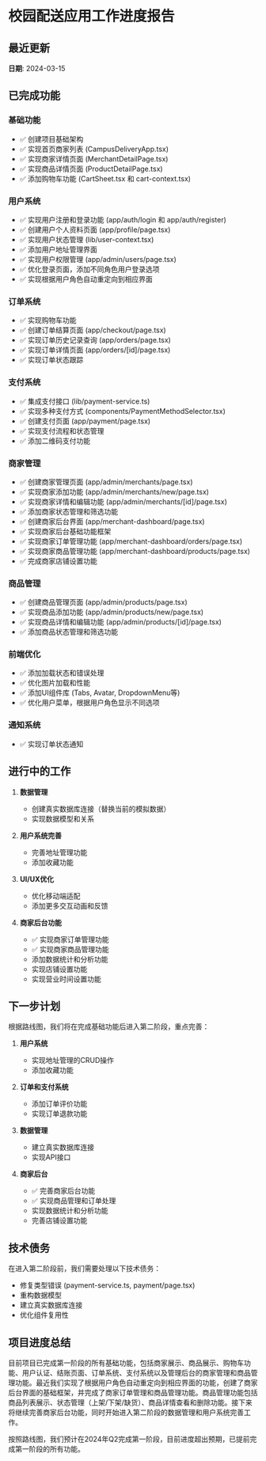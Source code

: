 # 校园配送应用工作进度报告

## 最近更新
**日期**: 2024-03-15

## 已完成功能

### 基础功能
- ✅ 创建项目基础架构
- ✅ 实现首页商家列表 (CampusDeliveryApp.tsx)
- ✅ 实现商家详情页面 (MerchantDetailPage.tsx)
- ✅ 实现商品详情页面 (ProductDetailPage.tsx)
- ✅ 添加购物车功能 (CartSheet.tsx 和 cart-context.tsx)

### 用户系统
- ✅ 实现用户注册和登录功能 (app/auth/login 和 app/auth/register)
- ✅ 创建用户个人资料页面 (app/profile/page.tsx)
- ✅ 实现用户状态管理 (lib/user-context.tsx)
- ✅ 添加用户地址管理界面
- ✅ 实现用户权限管理 (app/admin/users/page.tsx)
- ✅ 优化登录页面，添加不同角色用户登录选项
- ✅ 实现根据用户角色自动重定向到相应界面

### 订单系统
- ✅ 实现购物车功能
- ✅ 创建订单结算页面 (app/checkout/page.tsx)
- ✅ 实现订单历史记录查询 (app/orders/page.tsx)
- ✅ 实现订单详情页面 (app/orders/[id]/page.tsx)
- ✅ 实现订单状态跟踪

### 支付系统
- ✅ 集成支付接口 (lib/payment-service.ts)
- ✅ 实现多种支付方式 (components/PaymentMethodSelector.tsx)
- ✅ 创建支付页面 (app/payment/page.tsx)
- ✅ 实现支付流程和状态管理
- ✅ 添加二维码支付功能

### 商家管理
- ✅ 创建商家管理页面 (app/admin/merchants/page.tsx)
- ✅ 实现商家添加功能 (app/admin/merchants/new/page.tsx)
- ✅ 实现商家详情和编辑功能 (app/admin/merchants/[id]/page.tsx)
- ✅ 添加商家状态管理和筛选功能
- ✅ 创建商家后台界面 (app/merchant-dashboard/page.tsx)
- ✅ 实现商家后台基础功能框架
- ✅ 实现商家订单管理功能 (app/merchant-dashboard/orders/page.tsx)
- ✅ 实现商家商品管理功能 (app/merchant-dashboard/products/page.tsx)
- ✅ 完成商家店铺设置功能

### 商品管理
- ✅ 创建商品管理页面 (app/admin/products/page.tsx)
- ✅ 实现商品添加功能 (app/admin/products/new/page.tsx)
- ✅ 实现商品详情和编辑功能 (app/admin/products/[id]/page.tsx)
- ✅ 添加商品状态管理和筛选功能

### 前端优化
- ✅ 添加加载状态和错误处理
- ✅ 优化图片加载和性能
- ✅ 添加UI组件库 (Tabs, Avatar, DropdownMenu等)
- ✅ 优化用户菜单，根据用户角色显示不同选项

### 通知系统
- ✅ 实现订单状态通知

## 进行中的工作

1. **数据管理**
   - 创建真实数据库连接（替换当前的模拟数据）
   - 实现数据模型和关系

2. **用户系统完善**
   - 完善地址管理功能
   - 添加收藏功能

3. **UI/UX优化**
   - 优化移动端适配
   - 添加更多交互动画和反馈

4. **商家后台功能**
   - ✅ 实现商家订单管理功能
   - ✅ 实现商家商品管理功能
   - 添加数据统计和分析功能
   - 实现店铺设置功能
   - 实现营业时间设置功能

## 下一步计划

根据路线图，我们将在完成基础功能后进入第二阶段，重点完善：

1. **用户系统**
   - 实现地址管理的CRUD操作
   - 添加收藏功能

2. **订单和支付系统**
   - 添加订单评价功能
   - 实现订单退款功能

3. **数据管理**
   - 建立真实数据库连接
   - 实现API接口

4. **商家后台**
   - ✅ 完善商家后台功能
   - ✅ 实现商品管理和订单处理
   - 实现数据统计和分析功能
   - 完善店铺设置功能

## 技术债务

在进入第二阶段前，我们需要处理以下技术债务：
- 修复类型错误 (payment-service.ts, payment/page.tsx)
- 重构数据模型
- 建立真实数据库连接
- 优化组件复用性

## 项目进度总结

目前项目已完成第一阶段的所有基础功能，包括商家展示、商品展示、购物车功能、用户认证、结账页面、订单系统、支付系统以及管理后台的商家管理和商品管理功能。最近我们实现了根据用户角色自动重定向到相应界面的功能，创建了商家后台界面的基础框架，并完成了商家订单管理和商品管理功能。商品管理功能包括商品列表展示、状态管理（上架/下架/缺货）、商品详情查看和删除功能。接下来将继续完善商家后台功能，同时开始进入第二阶段的数据管理和用户系统完善工作。

按照路线图，我们预计在2024年Q2完成第一阶段，目前进度超出预期，已提前完成第一阶段的所有功能。 